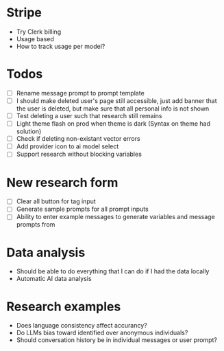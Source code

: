 # Stripe

- Try Clerk billing
- Usage based
- How to track usage per model?

# Todos

- [ ] Rename message prompt to prompt template
- [ ] I should make deleted user's page still accessible, just add banner that the user is deleted, but make sure that all personal info is not shown
- [ ] Test deleting a user such that research still remains
- [ ] Light theme flash on prod when theme is dark (Syntax on theme had solution)
- [ ] Check if deleting non-existant vector errors
- [ ] Add provider icon to ai model select
- [ ] Support research without blocking variables

# New research form

- [ ] Clear all button for tag input
- [ ] Generate sample prompts for all prompt inputs
- [ ] Ability to enter example messages to generate variables and message prompts from

# Data analysis

- Should be able to do everything that I can do if I had the data locally
- Automatic AI data analysis

# Research examples

- Does language consistency affect accurancy?
- Do LLMs bias toward identified over anonymous individuals?
- Should conversation history be in individual messages or user prompt?
